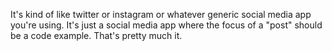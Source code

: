 It's kind of like twitter or instagram or whatever generic social media app you're using. It's just a social media app where the focus of a "post" should be a code example. That's pretty much it. 